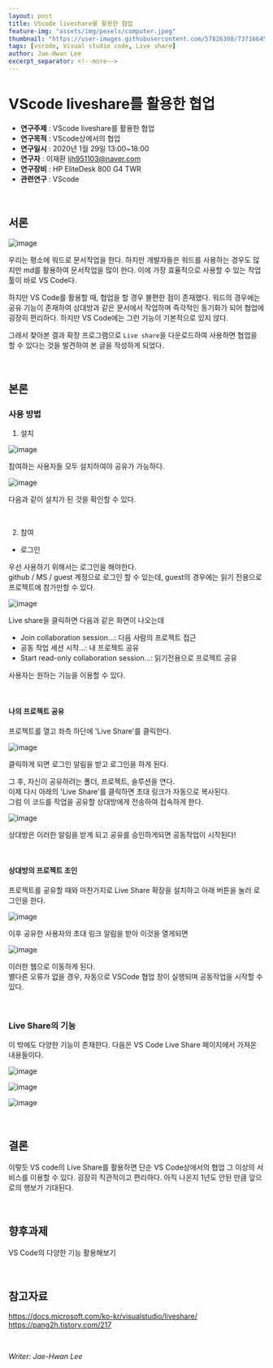 ```yaml
---
layout: post
title: VScode liveshare를 활용한 협업
feature-img: "assets/img/pexels/computer.jpeg"
thumbnail: "https://user-images.githubusercontent.com/57826388/73716645-ef8f5c00-475a-11ea-9070-1a19cce90f82.png"
tags: [vscode, Visual studio code, Live share]
author: Jae-Hwan Lee
excerpt_separator: <!--more-->
---
```


# VScode liveshare를 활용한 협업
<!--more-->
* **연구주제** : VScode liveshare를 활용한 협업
* **연구목적** : VScode상에서의 협업
* **연구일시** : 2020년 1월 29일 13:00~18:00
* **연구자** : 이재환 <ljh951103@naver.com>
* **연구장비** : HP EliteDesk 800 G4 TWR
* **관련연구** : VScode

<br/>

## 서론

![image](https://user-images.githubusercontent.com/57826388/73716645-ef8f5c00-475a-11ea-9070-1a19cce90f82.png)

우리는 평소에 워드로 문서작업을 한다. 하지만 개발자들은 워드를 사용하는 경우도 많지만 md를 활용하여 문서작업을 많이 한다. 이에 가장 효율적으로 사용할 수 있는 작업 툴이 바로 VS Code다. 

하지만 VS Code를 활용할 때, 협업을 할 경우 불편한 점이 존재했다. 워드의 경우에는 공유 기능이 존재하여 상대방과 같은 문서에서 작업하며 즉각적인 동기화가 되어 협업에 굉장히 편리하다. 하지만 VS Code에는 그런 기능이 기본적으로 있지 않다.

그래서 찾아본 결과 확장 프로그램으로 `Live share`을 다운로드하여 사용하면 협업을 할 수 있다는 것을 발견하여 본 글을 작성하게 되었다.

<br/>

## 본론

### **사용 방법**

1. 설치

![image](https://user-images.githubusercontent.com/57826388/73716738-409f5000-475b-11ea-8230-87cf06be53cf.png)

참여하는 사용자들 모두 설치하여야 공유가 가능하다.

![image](https://user-images.githubusercontent.com/57826388/73716878-9bd14280-475b-11ea-9226-732e6df59ecc.png)

다음과 같이 설치가 된 것을 확인할 수 있다.

<br/>

2. 참여

- 로그인

우선 사용하기 위해서는 로그인을 해야한다.  
github / MS / guest 계정으로 로그인 할 수 있는데, guest의 경우에는 읽기 전용으로 프로젝트에 참가만할 수 있다.

![image](https://user-images.githubusercontent.com/57826388/73716940-c58a6980-475b-11ea-90b1-8734d660144b.png)

Live share을 클릭하면 다음과 같은 화면이 나오는데  
- Join collaboration session...: 다음 사람의 프로젝트 접근
- 공동 작업 세션 시작...: 내 프로젝트 공유
- Start read-only collaboration session...: 읽기전용으로 프로젝트 공유

사용자는 원하는 기능을 이용할 수 있다.

<br/>

#### 나의 프로젝트 공유

프로젝트를 열고 좌측 하단에 'Live Share'를 클릭한다.

![image](https://user-images.githubusercontent.com/57826388/73717361-edc69800-475c-11ea-9c3a-fbe6a992016d.png)

클릭하게 되면 로그인 알림을 받고 로그인을 하게 된다.

그 후, 자신이 공유하려는 폴더, 프로젝트, 솔루션을 연다.  
이제 다시 아래의 'Live Share'를 클릭하면 초대 링크가 자동으로 복사된다.  
그럼 이 코드를 작업을 공유할 상대방에게 전송하여 접속하게 한다.

![image](https://user-images.githubusercontent.com/57826388/73717542-7ba28300-475d-11ea-84dd-a701701a854f.png)

상대방은 이러한 알림을 받게 되고 공유를 승인하게되면 공동작업이 시작된다!

<br/>

#### 상대방의 프로젝트 조인

프로젝트를 공유할 때와 마찬가지로 Live Share 확장을 설치하고 아래 버튼을 눌러 로그인을 한다.

![image](https://user-images.githubusercontent.com/57826388/73717361-edc69800-475c-11ea-9c3a-fbe6a992016d.png)

이후 공유한 사용자의 초대 링크 알림을 받아 이것을 열게되면

![image](https://user-images.githubusercontent.com/57826388/73717717-e9e74580-475d-11ea-9cc6-d29566a5a2f3.png)

이러한 웹으로 이동하게 된다.  
별다른 오류가 없을 경우, 자동으로 VSCode 협업 창이 실행되며 공동작업을 시작할 수 있다.

<br/>

### **Live Share의 기능**

이 밖에도 다양한 기능이 존재한다. 다음은 VS Code Live Share 페이지에서 가져온 내용들이다.

![image](https://user-images.githubusercontent.com/57826388/73717966-93c6d200-475e-11ea-99cb-6d86de965ac3.png)

![image](https://user-images.githubusercontent.com/57826388/73718080-d8526d80-475e-11ea-8677-e497f08e0358.png)

![image](https://user-images.githubusercontent.com/57826388/73718145-09cb3900-475f-11ea-94df-87ea8b64f4ae.png)

<br/>

## 결론

이렇듯 VS code의 Live Share를 활용하면 단순 VS Code상에서의 협업 그 이상의 서비스를 이용할 수 있다. 굉장히 직관적이고 편리하다. 아직 나온지 1년도 안된 만큼 앞으로의 행보가 기대된다.

<br/>

## 향후과제

VS Code의 다양한 기능 활용해보기

<br/>

## 참고자료

<https://docs.microsoft.com/ko-kr/visualstudio/liveshare/>  
<https://pang2h.tistory.com/217>

<br/>

*Writer: Jae-Hwan Lee*          